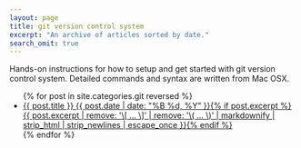 ```yaml
---
layout: page
title: git version control system
excerpt: "An archive of articles sorted by date."
search_omit: true
---
```


Hands-on instructions for how to setup and get started with git version control system. Detailed commands and syntax are written from Mac OSX.

<ul class="post-list">
{% for post in site.categories.git reversed %}
  <li><article><a href="{{ site.url }}{{ post.url }}">{{ post.title }} <span class="entry-date"><time datetime="{{ post.date | date_to_xmlschema }}">{{ post.date | date: "%B %d, %Y" }}</time></span>{% if post.excerpt %} <span class="excerpt">{{ post.excerpt | remove: '\[ ... \]' | remove: '\( ... \)' | markdownify | strip_html | strip_newlines | escape_once }}</span>{% endif %}</a></article></li>
{% endfor %}
</ul>
